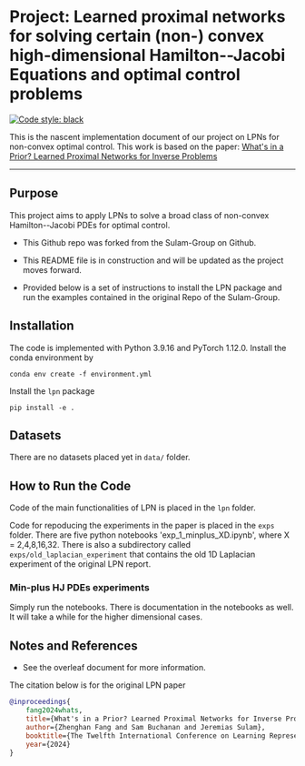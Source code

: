 # Project: Learned proximal networks for solving certain (non-) convex high-dimensional Hamilton--Jacobi Equations and optimal control problems

[![Code style: black](https://img.shields.io/badge/code%20style-black-000000.svg)](https://github.com/psf/black)

This is the nascent implementation document of our project on LPNs for non-convex optimal control. This work is based on the paper: [What's in a Prior? Learned Proximal Networks for Inverse Problems](https://openreview.net/pdf?id=kNPcOaqC5r) 

--------------------

## Purpose
This project aims to apply LPNs to solve a broad class of non-convex Hamilton--Jacobi PDEs for optimal control. 

- This Github repo was forked from the Sulam-Group on Github.

- This README file is in construction and will be updated as the project moves forward.

- Provided below is a set of instructions to install the LPN package and run the examples contained in the original Repo of the Sulam-Group.


## Installation
The code is implemented with Python 3.9.16 and PyTorch 1.12.0. Install the conda environment by

```
conda env create -f environment.yml
```

Install the `lpn` package

```
pip install -e .
```

## Datasets

There are no datasets placed yet in `data/` folder.


## How to Run the Code

Code of the main functionalities of LPN is placed in the `lpn` folder.

Code for repoducing the experiments in the paper is placed in the `exps` folder. There are five python notebooks 'exp_1_minplus_XD.ipynb', where
X = 2,4,8,16,32. There is also a subdirectory called `exps/old_laplacian_experiment` that contains the old 1D Laplacian experiment of the original
LPN report.

### Min-plus HJ PDEs experiments

Simply run the notebooks. There is documentation in the notebooks as well. It will take a while for the higher dimensional cases.


## Notes and References

- See the overleaf document for more information.

The citation below is for the original LPN paper
```bib
@inproceedings{
    fang2024whats,
    title={What's in a Prior? Learned Proximal Networks for Inverse Problems},
    author={Zhenghan Fang and Sam Buchanan and Jeremias Sulam},
    booktitle={The Twelfth International Conference on Learning Representations},
    year={2024}
}
```
